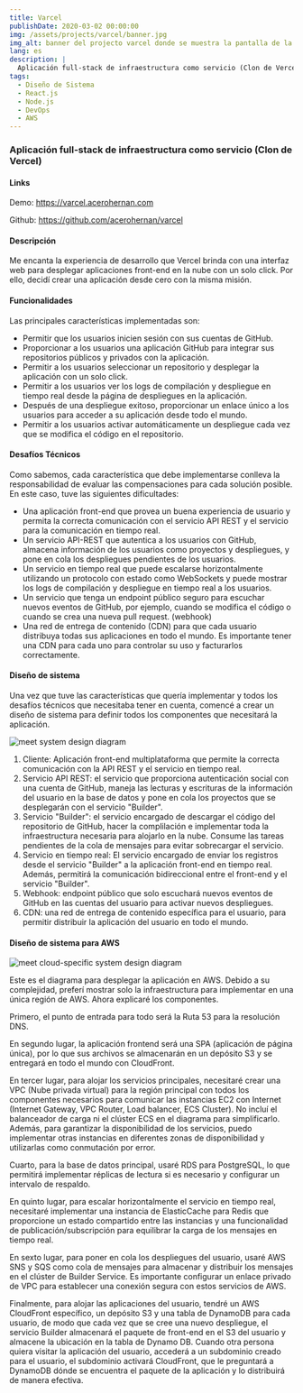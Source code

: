 ```yaml
---
title: Varcel
publishDate: 2020-03-02 00:00:00
img: /assets/projects/varcel/banner.jpg
img_alt: banner del projecto varcel donde se muestra la pantalla de la aplicación para desplegar un proyecto
lang: es
description: |
  Aplicación full-stack de infraestructura como servicio (Clon de Vercel). Frontend con React.js, backend con Node.js y despliegue en AWS.
tags:
  - Diseño de Sistema
  - React.js
  - Node.js
  - DevOps
  - AWS
---
```


### Aplicación full-stack de infraestructura como servicio (Clon de Vercel)

#### Links

Demo: <a href="https://varcel.acerohernan.com" target="_blank">https://varcel.acerohernan.com</a>

Github: <a href="https://github.com/acerohernan/varcel" target="_blank">https://github.com/acerohernan/varcel</a>

#### Descripción

Me encanta la experiencia de desarrollo que Vercel brinda con una interfaz web para desplegar aplicaciones front-end en la nube con un solo click. Por ello, decidí crear una aplicación desde cero con la misma misión.

#### Funcionalidades

Las principales características implementadas son:

- Permitir que los usuarios inicien sesión con sus cuentas de GitHub.
- Proporcionar a los usuarios una aplicación GitHub para integrar sus repositorios públicos y privados con la aplicación.
- Permitir a los usuarios seleccionar un repositorio y desplegar la aplicación con un solo click.
- Permitir a los usuarios ver los logs de compilación y despliegue en tiempo real desde la página de despliegues en la aplicación.
- Después de una despliegue exitoso, proporcionar un enlace único a los usuarios para acceder a su aplicación desde todo el mundo.
- Permitir a los usuarios activar automáticamente un despliegue cada vez que se modifica el código en el repositorio.

#### Desafíos Técnicos

Como sabemos, cada característica que debe implementarse conlleva la responsabilidad de evaluar las compensaciones para cada solución posible. En este caso, tuve las siguientes dificultades:

- Una aplicación front-end que provea un buena experiencia de usuario y permita la correcta comunicación con el servicio API REST y el servicio para la comunicación en tiempo real.
- Un servicio API-REST que autentica a los usuarios con GitHub, almacena información de los usuarios como proyectos y despliegues, y pone en cola los despliegues pendientes de los usuarios.
- Un servicio en tiempo real que puede escalarse horizontalmente utilizando un protocolo con estado como WebSockets y puede mostrar los logs de compilación y despliegue en tiempo real a los usuarios.
- Un servicio que tenga un endpoint público seguro para escuchar nuevos eventos de GitHub, por ejemplo, cuando se modifica el código o cuando se crea una nueva pull request. (webhook)
- Una red de entrega de contenido (CDN) para que cada usuario distribuya todas sus aplicaciones en todo el mundo. Es importante tener una CDN para cada uno para controlar su uso y facturarlos correctamente.

#### Diseño de sistema

Una vez que tuve las características que quería implementar y todos los desafíos técnicos que necesitaba tener en cuenta, comencé a crear un diseño de sistema para definir todos los componentes que necesitará la aplicación.

<img src="/assets/projects/meet/system-design.png" alt="meet system design diagram" />

1. Cliente: Aplicación front-end multiplataforma que permite la correcta comunicación con la API REST y el servicio en tiempo real.
2. Servicio API REST: el servicio que proporciona autenticación social con una cuenta de GitHub, maneja las lecturas y escrituras de la información del usuario en la base de datos y pone en cola los proyectos que se desplegarán con el servicio "Builder".
3. Servicio "Builder": el servicio encargado de descargar el código del repositorio de GitHub, hacer la complilación e implementar toda la infraestructura necesaria para alojarlo en la nube. Consume las tareas pendientes de la cola de mensajes para evitar sobrecargar el servicio.
4. Servicio en tiempo real: El servicio encargado de enviar los registros desde el servicio "Builder" a la aplicación front-end en tiempo real. Además, permitirá la comunicación bidireccional entre el front-end y el servicio "Builder".
5. Webhook: endpoint público que solo escuchará nuevos eventos de GitHub en las cuentas del usuario para activar nuevos despliegues.
6. CDN: una red de entrega de contenido específica para el usuario, para permitir distribuir la aplicación del usuario en todo el mundo.

#### Diseño de sistema para AWS

<img src="/assets/projects/meet/cloud-diagram.jpeg" alt="meet cloud-specific system design diagram" />

Este es el diagrama para desplegar la aplicación en AWS. Debido a su complejidad, preferí mostrar solo la infraestructura para implementar en una única región de AWS. Ahora explicaré los componentes.

Primero, el punto de entrada para todo será la Ruta 53 para la resolución DNS.

En segundo lugar, la aplicación frontend será una SPA (aplicación de página única), por lo que sus archivos se almacenarán en un depósito S3 y se entregará en todo el mundo con CloudFront.

En tercer lugar, para alojar los servicios principales, necesitaré crear una VPC (Nube privada virtual) para la región principal con todos los componentes necesarios para comunicar las instancias EC2 con Internet (Internet Gateway, VPC Router, Load balancer, ECS Cluster). No incluí el balanceador de carga ni el clúster ECS en el diagrama para simplificarlo. Además, para garantizar la disponibilidad de los servicios, puedo implementar otras instancias en diferentes zonas de disponibilidad y utilizarlas como conmutación por error.

Cuarto, para la base de datos principal, usaré RDS para PostgreSQL, lo que permitirá implementar réplicas de lectura si es necesario y configurar un intervalo de respaldo.

En quinto lugar, para escalar horizontalmente el servicio en tiempo real, necesitaré implementar una instancia de ElasticCache para Redis que proporcione un estado compartido entre las instancias y una funcionalidad de publicación/subscripción para equilibrar la carga de los mensajes en tiempo real.

En sexto lugar, para poner en cola los despliegues del usuario, usaré AWS SNS y SQS como cola de mensajes para almacenar y distribuir los mensajes en el clúster de Builder Service. Es importante configurar un enlace privado de VPC para establecer una conexión segura con estos servicios de AWS.

Finalmente, para alojar las aplicaciones del usuario, tendré un AWS CloudFront específico, un depósito S3 y una tabla de DynamoDB para cada usuario, de modo que cada vez que se cree una nuevo despliegue, el servicio Builder almacenará el paquete de front-end en el S3 del usuario y almacene la ubicación en la tabla de Dynamo DB. Cuando otra persona quiera visitar la aplicación del usuario, accederá a un subdominio creado para el usuario, el subdominio activará CloudFront, que le preguntará a DynamoDB dónde se encuentra el paquete de la aplicación y lo distribuirá de manera efectiva.

